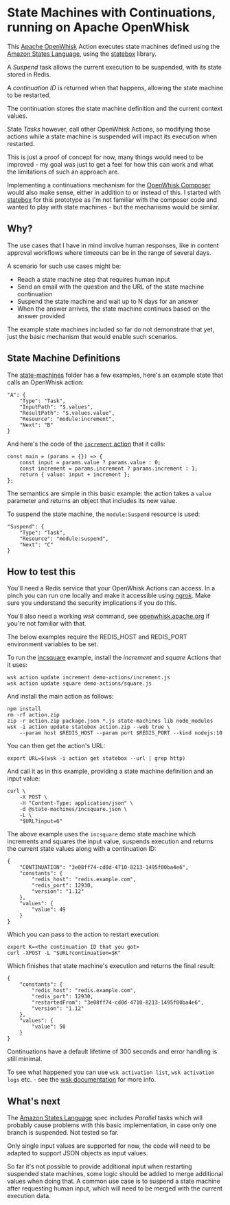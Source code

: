State Machines with Continuations, running on Apache OpenWhisk
===

This [Apache OpenWhisk](http://openwhisk.apache.org) Action executes state machines defined using the 
[Amazon States Language](https://states-language.net/spec.html), using
the [statebox](https://github.com/wmfs/statebox) library.

A _Suspend_ task allows the current execution to be suspended, with its
state stored in Redis. 

A _continuation ID_ is returned when that happens,
allowing the state machine to be restarted.

The continuation stores the state machine definition and the current context
values. 

State _Tasks_ however, call other OpenWhisk Actions, so modifying those actions while a state machine is suspended will impact its execution when restarted.

This is just a proof of concept for now, many things would need to be improved - my
goal was just to get a feel for how this can work and what the limitations of such
an approach are.

Implementing a continuations mechanism for the [OpenWhisk Composer](https://github.com/apache/incubator-openwhisk-composer) would also make sense, either in addition to or instead of this.
I started with [statebox](https://github.com/wmfs/statebox) for this prototype as I'm not familiar
with the composer code and wanted to play with state machines - but the mechanisms would be similar.

Why?
---
The use cases that I have in mind involve human responses, like in content approval workflows where timeouts can be
in the range of several days.

A scenario for such use cases might be:

 * Reach a state machine step that requires human input
 * Send an email with the question and the URL of the state machine continuation
 * Suspend the state machine and wait up to N days for an answer
 * When the answer arrives, the state machine continues based on the answer provided
 
The example state machines included so far do not demonstrate that yet, just the basic mechanism that would
enable such scenarios.

State Machine Definitions
----
The [state-machines](./state-machines) folder has a few examples, here's an example state that calls an 
OpenWhisk action:

    "A": {
        "Type": "Task",
        "InputPath": "$.values",
        "ResultPath": "$.values.value",
        "Resource": "module:increment",
        "Next": "B"
    }

And here's the code of the [`increment` action](demo-actions/increment.js) that it calls:

    const main = (params = {}) => {
        const input = params.value ? params.value : 0;
        const increment = params.increment ? params.increment : 1;
        return { value: input + increment };
    };

The semantics are simple in this basic example: the action takes a `value` parameter and
returns an object that includes its new value.

To suspend the state machine, the `module:Suspend` resource is used:

    "Suspend": {
        "Type": "Task",
        "Resource": "module:suspend",
        "Next": "C"
    }

How to test this
----

You'll need a Redis service that your OpenWhisk Actions can access. In a pinch you can run one locally and make it
accessible using [ngrok](https://ngrok.com/). Make sure you understand the security implications if you do this.

You'll also need a working
_wsk_ command, see [openwhisk.apache.org](http://openwhisk.apache.org) if you're not familiar with that.

The below examples require the REDIS_HOST and REDIS_PORT environment variables to be set.

To run the [incsquare](state-machines/incsquare.json) example, install the _increment_ and _square_
Actions that it uses:

    wsk action update increment demo-actions/increment.js
    wsk action update square demo-actions/square.js

And install the main action as follows:

    npm install
    rm -rf action.zip
    zip -r action.zip package.json *.js state-machines lib node_modules
    wsk -i action update statebox action.zip --web true \
        --param host $REDIS_HOST --param port $REDIS_PORT --kind nodejs:10

You can then get the action's URL:

    export URL=$(wsk -i action get statebox --url | grep http)

And call it as in this example, providing a state machine definition and
an input value:

    curl \
        -X POST \
        -H "Content-Type: application/json" \
        -d @state-machines/incsquare.json \
        -L \
        "$URL?input=6"

The above example uses the `incsquare` demo state machine which increments and squares
 the input value, suspends execution and returns the current state values along with
 a continuation ID:

    {
        "CONTINUATION": "3e08ff74-cd0d-4710-8213-1495f00ba4e6",
        "constants": {
            "redis_host": "redis.example.com",
            "redis_port": 12930,
            "version": "1.12"
        },
        "values": {
            "value": 49
        }
    }

Which you can pass to the action to restart execution:

    export K=<the continuation ID that you got>
    curl -XPOST -L "$URL?continuation=$K"

Which finishes that state machine's execution and returns the final result:

    {
        "constants": {
            "redis_host": "redis.example.com",
            "redis_port": 12930,
            "restartedFrom": "3e08ff74-cd0d-4710-8213-1495f00ba4e6",
            "version": "1.12"
        },
        "values": {
            "value": 50
        }
    }

Continuations have a default lifetime of 300 seconds and error handling
is still minimal.    

To see what happened you can use `wsk activation list`, `wsk activation logs` etc. - see
the [wsk documentation](https://github.com/apache/incubator-openwhisk/blob/master/docs/cli.md#openwhisk-cli)
for more info.

What's next
---
The [Amazon States Language](https://states-language.net/spec.html) spec includes _Parallel_ tasks which will
probably cause problems with this basic implementation, in case only one branch is suspended. Not tested so far.

Only single input values are supported for now, the code will need to be adapted to support JSON objects as 
input values.

So far it's not possible to provide additional input when restarting suspended state machines, some logic should
be added to merge additional values when doing that. A common use case is to suspend a state machine after 
requesting human input, which will need to be merged with the current execution data.






